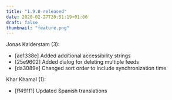 ```yaml
---
title: "1.9.0 released"
date: 2020-02-27T20:51:19+01:00
draft: false
thumbnail: "feature.png"
---
```


Jonas Kalderstam (3):
  * [ae1338e] Added additional accessibility strings
  * [25e9602] Added dialog for deleting multiple feeds
  * [da3089e] Changed sort order to include synchronization time

Khar Khamal (1):
  * [ff491f1] Updated Spanish translations

